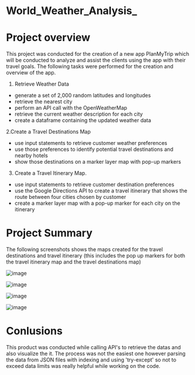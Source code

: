 # World_Weather_Analysis_
# Project overview
This project was conducted for the creation of a new app PlanMyTrip which will be conducted to analyze and assist the clients using the app with their travel goals.
The following tasks were performed for the creation and overview of the app.
1. Retrieve Weather Data

- generate a set of 2,000 random latitudes and longitudes
- retrieve the nearest city
- perform an API call with the OpenWeatherMap
- retrieve the current weather description for each city
- create a dataframe containing the updated weather data

2.Create a Travel Destinations Map

- use input statements to retrieve customer weather preferences
- use those preferences to identify potential travel destinations and nearby hotels
- show those destinations on a marker layer map with pop-up markers
3. Create a Travel Itinerary Map.

- use input statements to retrieve customer destination preferences
- use the Google Directions API to create a travel itinerary that shows the route between four cities chosen by customer
- create a marker layer map with a pop-up marker for each city on the itinerary
# Project Summary
The following screenshots shows the maps created for the travel destinations and travel itinerary (this includes the pop up markers for both the travel itinerary map and the travel destinations map)

![image](https://user-images.githubusercontent.com/99924850/162866069-c5d355e1-9d93-4350-b851-0324dafae7d6.png)

![image](https://user-images.githubusercontent.com/99924850/162868646-81c11111-7675-4252-a413-c096c9991a12.png)

![image](https://user-images.githubusercontent.com/99924850/162868785-0abdd8be-06ad-488d-b8ba-37f89578dc53.png)

![image](https://user-images.githubusercontent.com/99924850/162866192-eb7df656-ca99-43ef-be38-0eeeac03d952.png)

# Conlusions
This product was conducted while calling API's to retrieve the datas and also visualize the it.
The process was not the easiest one however parsing the data from JSON files with indexing and using 'try-except' so not to exceed data limits was really helpful while working on the code.
